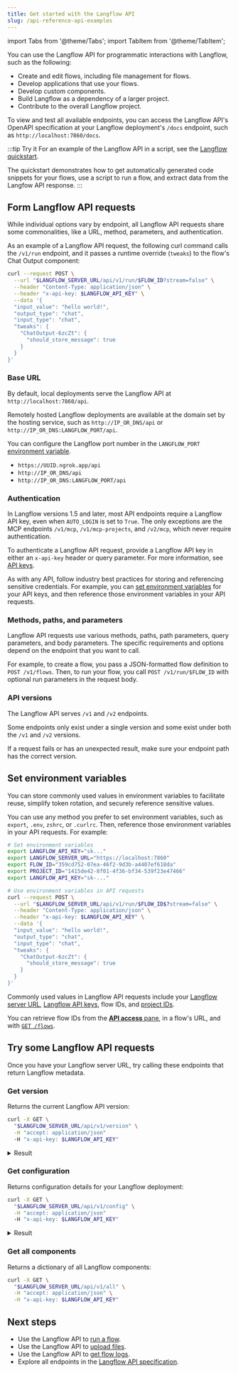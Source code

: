 ```yaml
---
title: Get started with the Langflow API
slug: /api-reference-api-examples
---
```


import Tabs from '@theme/Tabs';
import TabItem from '@theme/TabItem';

You can use the Langflow API for programmatic interactions with Langflow, such as the following:

* Create and edit flows, including file management for flows.
* Develop applications that use your flows.
* Develop custom components.
* Build Langflow as a dependency of a larger project.
* Contribute to the overall Langflow project.

To view and test all available endpoints, you can access the Langflow API's OpenAPI specification at your Langflow deployment's `/docs` endpoint, such as `http://localhost:7860/docs`.

:::tip Try it
For an example of the Langflow API in a script, see the [Langflow quickstart](/get-started-quickstart).

The quickstart demonstrates how to get automatically generated code snippets for your flows, use a script to run a flow, and extract data from the Langfow API response.
:::

## Form Langflow API requests

While individual options vary by endpoint, all Langflow API requests share some commonalities, like a URL, method, parameters, and authentication.

As an example of a Langflow API request, the following curl command calls the `/v1/run` endpoint, and it passes a runtime override (`tweaks`) to the flow's Chat Output component:

```bash
curl --request POST \
  --url "$LANGFLOW_SERVER_URL/api/v1/run/$FLOW_ID?stream=false" \
  --header "Content-Type: application/json" \
  --header "x-api-key: $LANGFLOW_API_KEY" \
  --data '{
  "input_value": "hello world!",
  "output_type": "chat",
  "input_type": "chat",
  "tweaks": {
    "ChatOutput-6zcZt": {
      "should_store_message": true
    }
  }
}'
```

### Base URL

By default, local deployments serve the Langflow API at `http://localhost:7860/api`.

Remotely hosted Langflow deployments are available at the domain set by the hosting service, such as `http://IP_OR_DNS/api` or `http://IP_OR_DNS:LANGFLOW_PORT/api`.

You can configure the Langflow port number in the `LANGFLOW_PORT` [environment variable](/environment-variables).

* `https://UUID.ngrok.app/api`
* `http://IP_OR_DNS/api`
* `http://IP_OR_DNS:LANGFLOW_PORT/api`

### Authentication

In Langflow versions 1.5 and later, most API endpoints require a Langflow API key, even when `AUTO_LOGIN` is set to `True`.
The only exceptions are the MCP endpoints `/v1/mcp`, `/v1/mcp-projects`, and `/v2/mcp`, which never require authentication.

To authenticate a Langflow API request, provide a Langflow API key in either an `x-api-key` header or query parameter.
For more information, see [API keys](/configuration-api-keys).

As with any API, follow industry best practices for storing and referencing sensitive credentials.
For example, you can [set environment variables](#set-environment-variables) for your API keys, and then reference those environment variables in your API requests.

### Methods, paths, and parameters

Langflow API requests use various methods, paths, path parameters, query parameters, and body parameters.
The specific requirements and options depend on the endpoint that you want to call.

For example, to create a flow, you pass a JSON-formatted flow definition to `POST /v1/flows`.
Then, to run your flow, you call `POST /v1/run/$FLOW_ID` with optional run parameters in the request body.

### API versions

The Langflow API serves `/v1` and `/v2` endpoints.

Some endpoints only exist under a single version and some exist under both the `/v1` and `/v2` versions.

If a request fails or has an unexpected result, make sure your endpoint path has the correct version.

## Set environment variables

You can store commonly used values in environment variables to facilitate reuse, simplify token rotation, and securely reference sensitive values.

You can use any method you prefer to set environment variables, such as `export`, `.env`, `zshrc`, or `.curlrc`.
Then, reference those environment variables in your API requests.
For example:

```bash
# Set environment variables
export LANGFLOW_API_KEY="sk..."
export LANGFLOW_SERVER_URL="https://localhost:7860"
export FLOW_ID="359cd752-07ea-46f2-9d3b-a4407ef618da"
export PROJECT_ID="1415de42-8f01-4f36-bf34-539f23e47466"
export LANGFLOW_API_KEY="sk-..."

# Use environment variables in API requests
curl --request POST \
  --url "$LANGFLOW_SERVER_URL/api/v1/run/$FLOW_ID$?stream=false" \
  --header "Content-Type: application/json" \
  --header "x-api-key: $LANGFLOW_API_KEY" \
  --data '{
  "input_value": "hello world!",
  "output_type": "chat",
  "input_type": "chat",
  "tweaks": {
    "ChatOutput-6zcZt": {
      "should_store_message": true
    }
  }
}'
```

Commonly used values in Langflow API requests include your [Langflow server URL](#base-url), [Langflow API keys](/configuration-api-keys), flow IDs, and [project IDs](/api-projects#read-projects).

You can retrieve flow IDs from the [**API access** pane](/concepts-publish#api-access), in a flow's URL, and with [`GET /flows`](/api-flows#read-flows).

## Try some Langflow API requests

Once you have your Langflow server URL, try calling these endpoints that return Langflow metadata.

### Get version

Returns the current Langflow API version:

```bash
curl -X GET \
  "$LANGFLOW_SERVER_URL/api/v1/version" \
  -H "accept: application/json"
  -H "x-api-key: $LANGFLOW_API_KEY"
```

<details>
<summary>Result</summary>
```text
{
    "version": "1.1.1",
    "main_version": "1.1.1",
    "package": "Langflow"
}
```
</details>

### Get configuration

Returns configuration details for your Langflow deployment:

```bash
curl -X GET \
  "$LANGFLOW_SERVER_URL/api/v1/config" \
  -H "accept: application/json"
  -H "x-api-key: $LANGFLOW_API_KEY"
```

<details>
<summary>Result</summary>
```json
{
  "feature_flags": {
    "mvp_components": false
  },
  "frontend_timeout": 0,
  "auto_saving": true,
  "auto_saving_interval": 1000,
  "health_check_max_retries": 5,
  "max_file_size_upload": 100
}
```
</details>

### Get all components

Returns a dictionary of all Langflow components:

```bash
curl -X GET \
  "$LANGFLOW_SERVER_URL/api/v1/all" \
  -H "accept: application/json" \
  -H "x-api-key: $LANGFLOW_API_KEY"
```

## Next steps

- Use the Langflow API to [run a flow](/api-flows-run).
- Use the Langflow API to [upload files](/api-files).
- Use the Langflow API to [get flow logs](/api-logs).
- Explore all endpoints in the [Langflow API specification](/api).